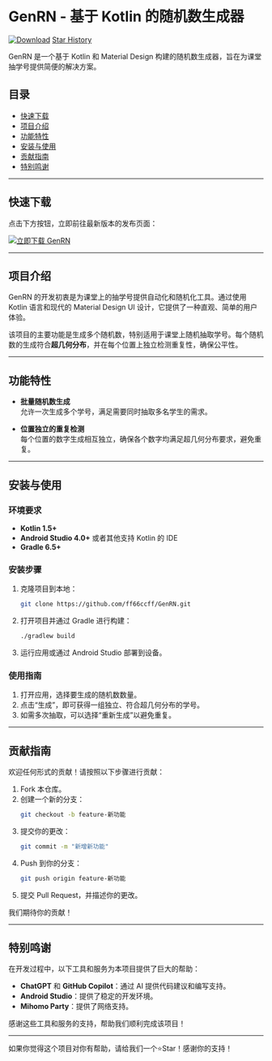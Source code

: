 
# GenRN - 基于 Kotlin 的随机数生成器

[![Download](https://img.shields.io/badge/Download-Latest%20Release-blue)](https://github.com/ff66ccff/GenRN/releases)
[Star History](https://api.star-history.com/svg?repos=ff66ccff/GenRN)

GenRN 是一个基于 Kotlin 和 Material Design 构建的随机数生成器，旨在为课堂抽学号提供简便的解决方案。

## 目录

- [快速下载](#快速下载)
- [项目介绍](#项目介绍)
- [功能特性](#功能特性)
- [安装与使用](#安装与使用)
- [贡献指南](#贡献指南)
- [特别鸣谢](#特别鸣谢)

---

## 快速下载

点击下方按钮，立即前往最新版本的发布页面：

[![立即下载 GenRN](https://img.shields.io/badge/Download-Latest%20Release-blue)](https://github.com/ff66ccff/GenRN/releases)

---

## 项目介绍

GenRN 的开发初衷是为课堂上的抽学号提供自动化和随机化工具。通过使用 Kotlin 语言和现代的 Material Design UI 设计，它提供了一种直观、简单的用户体验。

该项目的主要功能是生成多个随机数，特别适用于课堂上随机抽取学号。每个随机数的生成符合**超几何分布**，并在每个位置上独立检测重复性，确保公平性。

---

## 功能特性

- **批量随机数生成**  
  允许一次生成多个学号，满足需要同时抽取多名学生的需求。

- **位置独立的重复检测**  
  每个位置的数字生成相互独立，确保各个数字均满足超几何分布要求，避免重复。

---

## 安装与使用

### 环境要求

- **Kotlin 1.5+**
- **Android Studio 4.0+** 或者其他支持 Kotlin 的 IDE
- **Gradle 6.5+**

### 安装步骤

1. 克隆项目到本地：
   ```bash
   git clone https://github.com/ff66ccff/GenRN.git
   ```

2. 打开项目并通过 Gradle 进行构建：
   ```bash
   ./gradlew build
   ```

3. 运行应用或通过 Android Studio 部署到设备。

### 使用指南

1. 打开应用，选择要生成的随机数数量。
2. 点击“生成”，即可获得一组独立、符合超几何分布的学号。
3. 如需多次抽取，可以选择“重新生成”以避免重复。

---

## 贡献指南

欢迎任何形式的贡献！请按照以下步骤进行贡献：

1. Fork 本仓库。
2. 创建一个新的分支：
   ```bash
   git checkout -b feature-新功能
   ```
3. 提交你的更改：
   ```bash
   git commit -m "新增新功能"
   ```
4. Push 到你的分支：
   ```bash
   git push origin feature-新功能
   ```
5. 提交 Pull Request，并描述你的更改。

我们期待你的贡献！

---

## 特别鸣谢

在开发过程中，以下工具和服务为本项目提供了巨大的帮助：

- **ChatGPT** 和 **GitHub Copilot**：通过 AI 提供代码建议和编写支持。
- **Android Studio**：提供了稳定的开发环境。
- **Mihomo Party**：提供了网络支持。

感谢这些工具和服务的支持，帮助我们顺利完成该项目！

---

如果你觉得这个项目对你有帮助，请给我们一个⭐Star！感谢你的支持！
